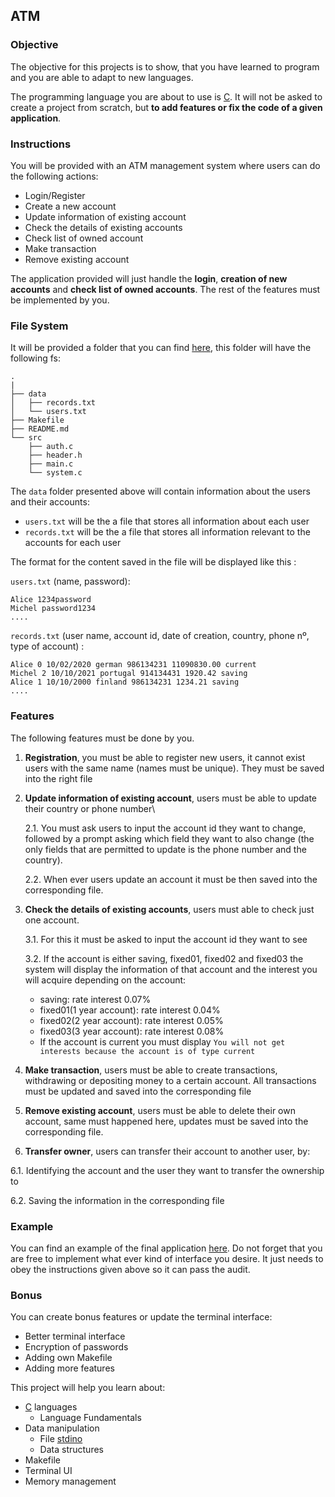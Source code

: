 ## ATM

### Objective

The objective for this projects is to show, that you have learned to program and you are able to adapt to new languages.

The programming language you are about to use is [C](https://en.wikipedia.org/wiki/C_%28programming_language%29). It will not be asked to create
a project from scratch, but **to add features or fix the code of a given application**.

### Instructions

You will be provided with an ATM management system where users can do the following actions:

- Login/Register
- Create a new account
- Update information of existing account
- Check the details of existing accounts
- Check list of owned account
- Make transaction
- Remove existing account

The application provided will just handle the **login**, **creation of new accounts** and **check list of owned accounts**. The rest of the features must
be implemented by you.

### File System

It will be provided a folder that you can find [here](https://downgit.github.io/#/home?url=https://github.com/01-edu/public/tree/master/subjects/atm-management-system/atm-system/), this folder will have the following fs:

```console
.
|
├── data
│   ├── records.txt
│   └── users.txt
├── Makefile
├── README.md
└── src
    ├── auth.c
    ├── header.h
    ├── main.c
    └── system.c
```

The `data` folder presented above will contain information about the users and their accounts:

- `users.txt` will be the a file that stores all information about each user
- `records.txt` will be the a file that stores all information relevant to the accounts for each user

The format for the content saved in the file will be displayed like this :

`users.txt` (name, password):

```console
Alice 1234password
Michel password1234
....
```

`records.txt` (user name, account id, date of creation, country, phone nº, type of account) :

```console
Alice 0 10/02/2020 german 986134231 11090830.00 current
Michel 2 10/10/2021 portugal 914134431 1920.42 saving
Alice 1 10/10/2000 finland 986134231 1234.21 saving
....
```

### Features

The following features must be done by you.

1. **Registration**, you must be able to register new users, it cannot exist users with the same name (names must be unique). They must be saved into the right file

2. **Update information of existing account**, users must be able to update their country or phone number\

    2.1. You must ask users to input the account id they want to change, followed by a prompt asking which field they want to also change (the only fields that are permitted to update is the phone number and the country).

    2.2. When ever users update an account it must be then saved into the corresponding file.

3. **Check the details of existing accounts**, users must able to check just one account.

    3.1. For this it must be asked to input the account id they want to see

    3.2. If the account is either saving, fixed01, fixed02 and fixed03 the system will display
    the information of that account and the interest you will acquire depending on the account:
    - saving: rate interest 0.07%
    - fixed01(1 year account): rate interest 0.04%
    - fixed02(2 year account): rate interest 0.05%
    - fixed03(3 year account): rate interest 0.08%
    - If the account is current you must display `You will not get interests because the account is of type current`

4. **Make transaction**, users must be able to create transactions, withdrawing or depositing money to a certain account. All transactions
   must be updated and saved into the corresponding file

5. **Remove existing account**, users must be able to delete their own account, same must happened here, updates must be saved into the corresponding file.

6. **Transfer owner**, users can transfer their account to another user, by:

  6.1. Identifying the account and the user they want to transfer the ownership to

  6.2. Saving the information in the corresponding file

### Example

You can find an example of the final application [here](TODO:link_to_youtube_video). Do not forget that you are free to
implement what ever kind of interface you desire. It just needs to obey the instructions given above so it can pass the audit.

### Bonus

You can create bonus features or update the terminal interface:

- Better terminal interface
- Encryption of passwords
- Adding own Makefile
- Adding more features

This project will help you learn about:

- [C](https://en.wikipedia.org/wiki/C_%28programming_language%29) languages
  - Language Fundamentals
- Data manipulation
  - File [stdino](TODO:link)
  - Data structures
- Makefile
- Terminal UI
- Memory management
